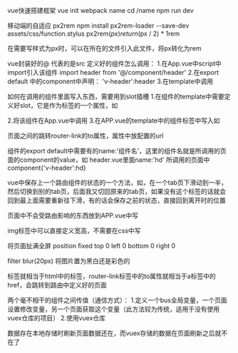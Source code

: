 vue快速搭建框架
vue init webpack name
cd /name
npm run dev



移动端的自适应 px2rem
npm install px2rem-loader --save-dev
assets/css/function.stylus
 px2rem($px)
        return ($px / 2) * 1rem


在需要写样式为px时，可以在所在的文件引入此文件，将px转化为rem

vue封装好的@ 代表的是src
定义好的组件怎么调用：
1.在App.vue中script中import引入该组件
import header from '@/component/header'
2.在export default 中的component中声明：
'v-header':header
3.在template中调用
<template><v-header></v-header></template>

如何在调用的组件里面写入东西，需要用到slot插槽
1.在组件的template中需要定义好slot，它是作为标签的一个属性，如<div slot="left-icon"></div>
2.将该组件在App.vue中调用
3.在APP.vue的template中的组件标签中写入如
<v-header><div slot="left-icon"></div></v-header>

页面之间的跳转router-link的to属性，属性中放配置的url
<router-link to=""></router-link>

组件的export default中需要有的name:'组件名'，这里的组件名就是所调用的页面的component的value，如
header.vue里面name:'hd'
所调用的页面中
component{'v-header':hd}

<keep-alive></keep-alive>vue中保存上一个路由组件的状态的一个方法，如，在一个tab页下滑动到一半，然后切换到别的tab页，后面我又切回原来的tab页，如果没有这个标签的话就会回到最上面需要重新往下滑，有的话会保存之前的状态，直接回到离开时的位置

页面中不会受路由影响的东西放到APP.vue中写

img标签中可以直接定义宽高，不需要在css中写

将页面扯满全屏
position fixed
top 0
left 0
bottom 0
right 0

filter blur(20px)  将图片置为黑白还是彩色的

<router-link>标签就相当于html中的<a>标签，router-link标签中的to属性就相当于a标签中的href，会跳转到路由中定义好的页面

两个毫不相干的组件之间传值（通信方式）：
1.定义一个bus全局变量，一个页面设置修改变量，另一个页面获取这个变量（此方法较为传统，适用于没有使用vuex仓库的项目）
2.使用vuex仓库

 数据存在本地存储时刷新页面数据还在，而vuex存储的数据在页面刷新之后就不在了


